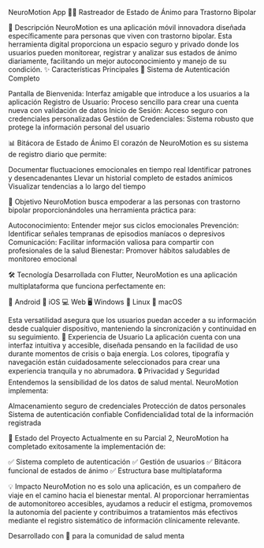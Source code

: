 NeuroMotion App 🧠💙
Rastreador de Estado de Ánimo para Trastorno Bipolar

📱 Descripción
NeuroMotion es una aplicación móvil innovadora diseñada específicamente para personas que viven con trastorno bipolar. Esta herramienta digital proporciona un espacio seguro y privado donde los usuarios pueden monitorear, registrar y analizar sus estados de ánimo diariamente, facilitando un mejor autoconocimiento y manejo de su condición.
✨ Características Principales
🔐 Sistema de Autenticación Completo

Pantalla de Bienvenida: Interfaz amigable que introduce a los usuarios a la aplicación
Registro de Usuario: Proceso sencillo para crear una cuenta nueva con validación de datos
Inicio de Sesión: Acceso seguro con credenciales personalizadas
Gestión de Credenciales: Sistema robusto que protege la información personal del usuario

📊 Bitácora de Estado de Ánimo
El corazón de NeuroMotion es su sistema de registro diario que permite:

Documentar fluctuaciones emocionales en tiempo real
Identificar patrones y desencadenantes
Llevar un historial completo de estados anímicos
Visualizar tendencias a lo largo del tiempo

🎯 Objetivo
NeuroMotion busca empoderar a las personas con trastorno bipolar proporcionándoles una herramienta práctica para:

Autoconocimiento: Entender mejor sus ciclos emocionales
Prevención: Identificar señales tempranas de episodios maníacos o depresivos
Comunicación: Facilitar información valiosa para compartir con profesionales de la salud
Bienestar: Promover hábitos saludables de monitoreo emocional

🛠 Tecnología
Desarrollada con Flutter, NeuroMotion es una aplicación multiplataforma que funciona perfectamente en:

📱 Android
🍎 iOS
💻 Web
🖥 Windows
🐧 Linux
🍏 macOS

Esta versatilidad asegura que los usuarios puedan acceder a su información desde cualquier dispositivo, manteniendo la sincronización y continuidad en su seguimiento.
🎨 Experiencia de Usuario
La aplicación cuenta con una interfaz intuitiva y accesible, diseñada pensando en la facilidad de uso durante momentos de crisis o baja energía. Los colores, tipografía y navegación están cuidadosamente seleccionados para crear una experiencia tranquila y no abrumadora.
🔒 Privacidad y Seguridad
Entendemos la sensibilidad de los datos de salud mental. NeuroMotion implementa:

Almacenamiento seguro de credenciales
Protección de datos personales
Sistema de autenticación confiable
Confidencialidad total de la información registrada

🚀 Estado del Proyecto
Actualmente en su Parcial 2, NeuroMotion ha completado exitosamente la implementación de:

✅ Sistema completo de autenticación
✅ Gestión de usuarios
✅ Bitácora funcional de estados de ánimo
✅ Estructura base multiplataforma

💡 Impacto
NeuroMotion no es solo una aplicación, es un compañero de viaje en el camino hacia el bienestar mental. Al proporcionar herramientas de automonitoreo accesibles, ayudamos a reducir el estigma, promovemos la autonomía del paciente y contribuimos a tratamientos más efectivos mediante el registro sistemático de información clínicamente relevante.

Desarrollado con 💙 para la comunidad de salud menta
